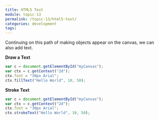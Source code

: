 ```yaml
---
title: HTML5 Text
module: topic-13
permalink: /topic-13/html5-text/
categories: development
tags:
---
```


<div class="divider-heading"></div>

Continuing on this path of making objects appear on the canvas, we can also add text.

**Draw a Text**

```js
var c = document.getElementById("myCanvas");
var ctx = c.getContext("2d");
ctx.font = "30px Arial";
ctx.fillText("Hello World", 10, 50);
```


**Stroke Text**

```js
var c = document.getElementById("myCanvas");
var ctx = c.getContext("2d");
ctx.font = "30px Arial";
ctx.strokeText("Hello World", 10, 50);
```
